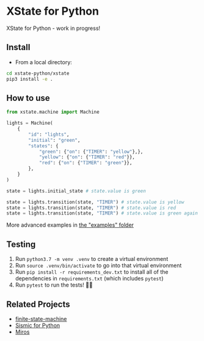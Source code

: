 # XState for Python

XState for Python - work in progress!

## Install
- From a local directory:
~~~sh
cd xstate-python/xstate
pip3 install -e .
~~~

## How to use
~~~python
from xstate.machine import Machine

lights = Machine(
    {
        "id": "lights",
        "initial": "green",
        "states": {
            "green": {"on": {"TIMER": "yellow"},},
            "yellow": {"on": {"TIMER": "red"}},
            "red": {"on": {"TIMER": "green"}},
        },
    }
)

state = lights.initial_state # state.value is green

state = lights.transition(state, "TIMER") # state.value is yellow
state = lights.transition(state, "TIMER") # state.value is red
state = lights.transition(state, "TIMER") # state.value is green again
~~~

More advanced examples in [the "examples" folder](./examples)

## Testing

1. Run `python3.7 -m venv .venv` to create a virtual environment
2. Run `source .venv/bin/activate` to go into that virtual environment
3. Run `pip install -r requirements_dev.txt` to install all of the dependencies in `requirements.txt` (which includes `pytest`)
4. Run `pytest` to run the tests! 👩‍🔬

## Related Projects

- [finite-state-machine](https://github.com/alysivji/finite-state-machine)
- [Sismic for Python](https://github.com/AlexandreDecan/sismic)
- [Miros](https://github.com/aleph2c/miros)

